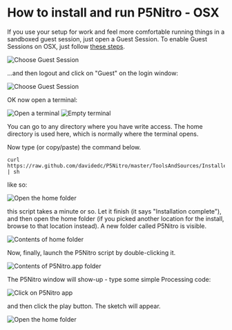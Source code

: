 How to install and run P5Nitro - OSX
======================


If you use your setup for work and feel more comfortable running things in a sandboxed guest session, just open a Guest Session. To enable Guest Sessions on OSX, just follow [these steps](http://docs.info.apple.com/article.html?path=Mac/10.5/en/15600.html).

![Choose Guest Session](https://github.com/davidedc/P5Nitro/raw/master/Docs/Screenshots%20of%20osx%20installation/Capture.PNG)

...and then logout and click on "Guest" on the login window:

![Choose Guest Session](https://github.com/davidedc/P5Nitro/raw/master/Docs/Screenshots%20of%20osx%20installation/Capture2.PNG)

OK now open a terminal:

![Open a terminal](https://github.com/davidedc/P5Nitro/raw/master/Docs/Screenshots%20of%20osx%20installation/Capture3.PNG)
![Empty terminal](https://github.com/davidedc/P5Nitro/raw/master/Docs/Screenshots%20of%20osx%20installation/Capture4.PNG)

You can go to any directory where you have write access. The home directory is used here, which is normally where the terminal opens.

Now type (or copy/paste) the command below.

	curl https://raw.github.com/davidedc/P5Nitro/master/ToolsAndSources/Installer/P5NitroInstallerSnowLeopard.sh | sh

like so:

![Open the home folder](https://github.com/davidedc/P5Nitro/raw/master/Docs/Screenshots%20of%20osx%20installation/Capture5.PNG)

this script takes a minute or so. Let it finish (it says "Installation complete"), and then open the home folder (if you picked another location for the install, browse to that location instead). A new folder called P5Nitro is visible.

![Contents of home folder](https://github.com/davidedc/P5Nitro/raw/master/Docs/Screenshots%20of%20osx%20installation/Capture6.PNG)

Now, finally, launch the P5Nitro script by double-clicking it.

![Contents of P5Nitro.app folder](https://github.com/davidedc/P5Nitro/raw/master/Docs/Screenshots%20of%20osx%20installation/Capture7.PNG)

The P5Nitro window will show-up - type some simple Processing code:

![Click on P5Nitro app](https://github.com/davidedc/P5Nitro/raw/master/Docs/Screenshots%20of%20osx%20installation/Capture8.PNG)

and then click the play button. The sketch will appear.

![Open the home folder](https://github.com/davidedc/P5Nitro/raw/master/Docs/Screenshots%20of%20osx%20installation/Capture9.PNG)
	
